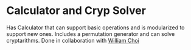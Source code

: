 Calculator and Cryp Solver
===

Has Calculator that can support basic operations and is modularized to support new ones. Includes a permutation generator and can solve cryptarithms. Done in collaboration with [William Choi](https://github.com/wchoi95)
